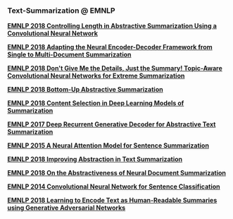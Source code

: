 
### Text-Summarization @ EMNLP



**[EMNLP 2018 Controlling Length in Abstractive Summarization Using a Convolutional Neural Network](https://www.aclweb.org/anthology/D18-1444)**



**[EMNLP 2018 Adapting the Neural Encoder-Decoder Framework from Single to Multi-Document Summarization](https://aclweb.org/anthology/D18-1446)**



**[EMNLP 2018 Don't Give Me the Details, Just the Summary! Topic-Aware Convolutional Neural Networks for Extreme Summarization](https://aclweb.org/anthology/D18-1206)**



**[EMNLP 2018 Bottom-Up Abstractive Summarization](https://www.aclweb.org/anthology/D18-1443)**



**[EMNLP 2018 Content Selection in Deep Learning Models of Summarization](https://www.aclweb.org/anthology/D18-1208v2)**



**[EMNLP 2017 Deep Recurrent Generative Decoder for Abstractive Text Summarization](https://www.aclweb.org/anthology/D17-1222)**



**[EMNLP 2015 A Neural Attention Model for Sentence Summarization](https://www.aclweb.org/anthology/D15-1044)**



**[EMNLP 2018 Improving Abstraction in Text Summarization](https://www.aclweb.org/anthology/D18-1207)**



**[EMNLP 2018 On the Abstractiveness of Neural Document Summarization](https://www.aclweb.org/anthology/D18-1089)**



**[EMNLP 2014 Convolutional Neural Network for Sentence Classification](https://www.aclweb.org/anthology/D14-1181)**



**[EMNLP 2018 Learning to Encode Text as Human-Readable Summaries using Generative Adversarial Networks](https://aclweb.org/anthology/D18-1451)**
